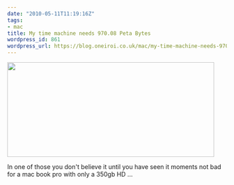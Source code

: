 ```yaml
---
date: "2010-05-11T11:19:16Z"
tags:
- mac
title: My time machine needs 970.08 Peta Bytes
wordpress_id: 861
wordpress_url: https://blog.oneiroi.co.uk/mac/my-time-machine-needs-970-08-peta-bytes
---
```

<a href="https://blog.oneiroi.co.uk/uploads/2010/05/time_machine_wtf.png"><img src="https://blog.oneiroi.co.uk/uploads/2010/05/time_machine_wtf.png" alt="" title="time_machine_wtf" width="475" height="217" class="alignnone size-full wp-image-862" /></a>

In one of those you don't believe it until you have seen it moments not bad for a mac book pro with only a 350gb HD ...
